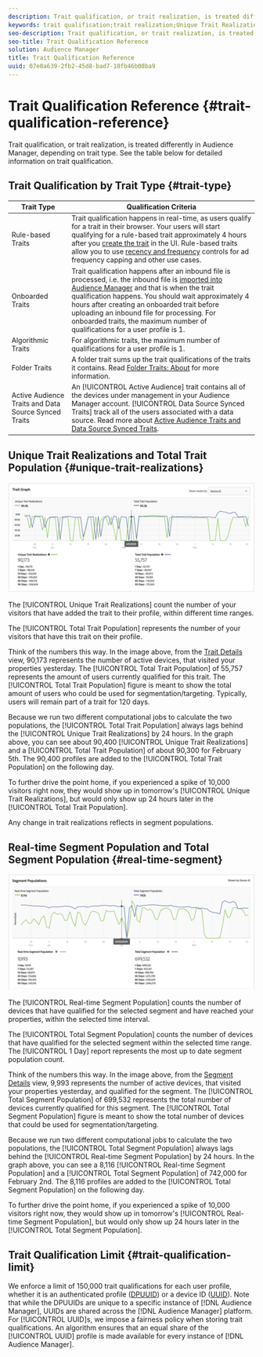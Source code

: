 ```yaml
---
description: Trait qualification, or trait realization, is treated differently in Audience Manager, depending on trait type. See the table below for detailed information on trait qualification.
keywords: trait qualification;trait realization;Unique Trait Realizations;UTR;Total Trait Population;TTP
seo-description: Trait qualification, or trait realization, is treated differently in Audience Manager, depending on trait type. See the table below for detailed information on trait qualification.
seo-title: Trait Qualification Reference
solution: Audience Manager
title: Trait Qualification Reference
uuid: 07e0a639-2fb2-45d8-bad7-10fb46b08ba9
---
```


# Trait Qualification Reference {#trait-qualification-reference}

Trait qualification, or trait realization, is treated differently in Audience Manager, depending on trait type. See the table below for detailed information on trait qualification.

## Trait Qualification by Trait Type {#trait-type}

|Trait Type | Qualification Criteria|
|---|---|
|Rule-based Traits | Trait qualification happens in real-time, as users qualify for a trait in their browser. Your users will start qualifying for a rule-based trait approximately 4 hours after you [create the trait](create-onboarded-rule-based-traits.md#create-rules-based-or-onboarded-traits) in the UI. Rule-based traits allow you to use [recency and frequency](../segments/recency-and-frequency.md) controls for ad frequency capping and other use cases.|
|Onboarded Traits | Trait qualification happens after an inbound file is processed, i.e. the inbound file is [imported into Audience Manager](../../faq/faq-inbound-data-ingestion.md) and that is when the trait qualification happens. You should wait approximately 4 hours after creating an onboarded trait before uploading an inbound file for processing. For onboarded traits, the maximum number of qualifications for a user profile is 1. |
|Algorithmic Traits | For algorithmic traits, the maximum number of qualifications for a user profile is 1.|
|Folder Traits | A folder trait sums up the trait qualifications of the traits it contains. Read [Folder Traits: About](about-folder-traits.md) for more information. |
|Active Audience Traits and Data Source Synced Traits | An [!UICONTROL Active Audience] trait contains all of the devices under management in your Audience Manager account. [!UICONTROL Data Source Synced Traits] track all of the users associated with a data source. Read more about [Active Audience Traits and Data Source Synced Traits](client-activity-synced-audience-traits.md).|

## Unique Trait Realizations and Total Trait Population {#unique-trait-realizations}

![unique-trait-realization](assets/trait-graph.png)

The [!UICONTROL Unique Trait Realizations] count the number of your visitors that have added the trait to their profile, within different time ranges.

The [!UICONTROL Total Trait Population] represents the number of your visitors that have this trait on their profile.

Think of the numbers this way. In the image above, from the [Trait Details](../../features/traits/trait-details-page.md) view, 90,173 represents the number of active devices, that visited your properties yesterday. The [!UICONTROL Total Trait Population] of 55,757 represents the amount of users currently qualified for this trait. The [!UICONTROL Total Trait Population] figure is meant to show the total amount of users who could be used for segmentation/targeting. Typically, users will remain part of a trait for 120 days.

Because we run two different computational jobs to calculate the two populations, the [!UICONTROL Total Trait Population] always lags behind the [!UICONTROL Unique Trait Realizations] by 24 hours. In the graph above, you can see about 90,400 [!UICONTROL Unique Trait Realizations] and a [!UICONTROL Total Trait Population] of about 90,300 for February 5th. The 90,400 profiles are added to the [!UICONTROL Total Trait Population] on the following day.

To further drive the point home, if you experienced a spike of 10,000 visitors right now, they would show up in tomorrow's [!UICONTROL Unique Trait Realizations], but would only show up 24 hours later in the [!UICONTROL Total Trait Population].

Any change in trait realizations reflects in segment populations.

## Real-time Segment Population and Total Segment Population {#real-time-segment}

![unique-trait-realization](assets/segment-graph.png)

The [!UICONTROL Real-time Segment Population] counts the number of devices that have qualified for the selected segment and have reached your properties, within the selected time interval.

The [!UICONTROL Total Segment Population] counts the number of devices that have qualified for the selected segment within the selected time range. The [!UICONTROL 1 Day] report represents the most up to date segment population count.

Think of the numbers this way. In the image above, from the [Segment Details](../../features/segments/segment-summary-view.md) view, 9,993 represents the number of active devices, that visited your properties yesterday, and qualified for the segment. The [!UICONTROL Total Segment Population] of 699,532 represents the total number of devices currently qualified for this segment. The [!UICONTROL Total Segment Population] figure is meant to show the total number of devices that could be used for segmentation/targeting.

Because we run two different computational jobs to calculate the two populations, the [!UICONTROL Total Segment Population] always lags behind the [!UICONTROL Real-time Segment Population] by 24 hours. In the graph above, you can see a 8,116 [!UICONTROL Real-time Segment Population] and a [!UICONTROL Total Segment Population] of 742,000 for February 2nd. The 8,116 profiles are added to the [!UICONTROL Total Segment Population] on the following day.

To further drive the point home, if you experienced a spike of 10,000 visitors right now, they would show up in tomorrow's [!UICONTROL Real-time Segment Population], but would only show up 24 hours later in the [!UICONTROL Total Segment Population].

## Trait Qualification Limit {#trait-qualification-limit}

We enforce a limit of 150,000 trait qualifications for each user profile, whether it is an authenticated profile ([DPUUID](../../reference/ids-in-aam.md)) or a device ID ([UUID](../../reference/ids-in-aam.md)). Note that while the DPUUIDs are unique to a specific instance of [!DNL Audience Manager], UUIDs are shared across the [!DNL Audience Manager] platform. For [!UICONTROL UUID]s, we impose a fairness policy when storing trait qualifications. An algorithm ensures that an equal share of the [!UICONTROL UUID] profile is made available for every instance of [!DNL Audience Manager].
